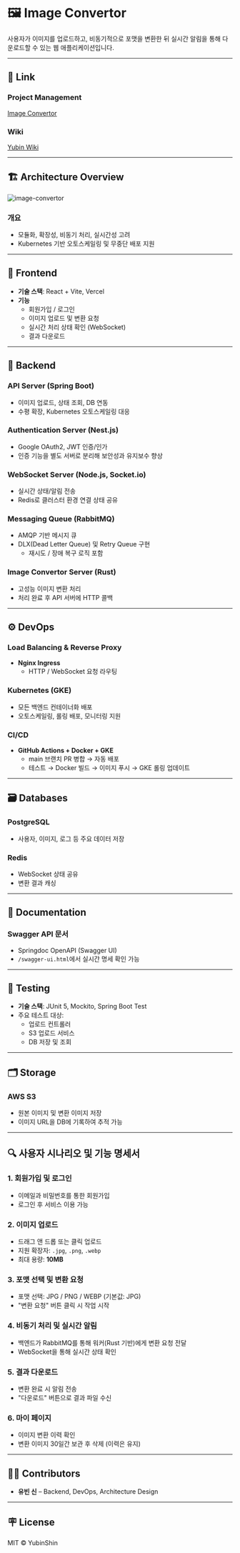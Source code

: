 # 🖼️ Image Convertor

사용자가 이미지를 업로드하고, 비동기적으로 포맷을 변환한 뒤 실시간 알림을 통해 다운로드할 수 있는 웹 애플리케이션입니다.

---

## 🔗 Link

### Project Management
[Image Convertor](https://sunset-flyaway-8c4.notion.site/1c5d497ed3d780d392a5d9a81faa277c?v=1c5d497ed3d781c7bfc8000c0199ec72)

### Wiki
[Yubin Wiki](https://sunset-flyaway-8c4.notion.site/1c5d497ed3d780249474f31d8367084b?v=1c5d497ed3d7800e993d000c194fcc94)

---

## 🏗️ Architecture Overview

![image-convertor](https://github.com/user-attachments/assets/16d67fb8-a3fc-436c-ba78-ff53293c05b9)

### 개요
- 모듈화, 확장성, 비동기 처리, 실시간성 고려
- Kubernetes 기반 오토스케일링 및 무중단 배포 지원

---

## 🎨 Frontend

- **기술 스택**: React + Vite, Vercel
- **기능**
  - 회원가입 / 로그인
  - 이미지 업로드 및 변환 요청
  - 실시간 처리 상태 확인 (WebSocket)
  - 결과 다운로드

---

## 🧩 Backend

### API Server (Spring Boot)
- 이미지 업로드, 상태 조회, DB 연동
- 수평 확장, Kubernetes 오토스케일링 대응

### Authentication Server (Nest.js)
- Google OAuth2, JWT 인증/인가
- 인증 기능을 별도 서버로 분리해 보안성과 유지보수 향상

### WebSocket Server (Node.js, Socket.io)
- 실시간 상태/알림 전송
- Redis로 클러스터 환경 연결 상태 공유

### Messaging Queue (RabbitMQ)
- AMQP 기반 메시지 큐
- DLX(Dead Letter Queue) 및 Retry Queue 구현
  - 재시도 / 장애 복구 로직 포함

### Image Convertor Server (Rust)
- 고성능 이미지 변환 처리
- 처리 완료 후 API 서버에 HTTP 콜백

---

## ⚙️ DevOps

### Load Balancing & Reverse Proxy
- **Nginx Ingress**
  - HTTP / WebSocket 요청 라우팅

### Kubernetes (GKE)
- 모든 백엔드 컨테이너화 배포
- 오토스케일링, 롤링 배포, 모니터링 지원

### CI/CD
- **GitHub Actions + Docker + GKE**
  - main 브랜치 PR 병합 → 자동 배포
  - 테스트 → Docker 빌드 → 이미지 푸시 → GKE 롤링 업데이트

---

## 🗃️ Databases

### PostgreSQL
- 사용자, 이미지, 로그 등 주요 데이터 저장

### Redis
- WebSocket 상태 공유
- 변환 결과 캐싱

---

## 🧾 Documentation

### Swagger API 문서
- Springdoc OpenAPI (Swagger UI)
- `/swagger-ui.html`에서 실시간 명세 확인 가능

---

## 🧪 Testing

- **기술 스택**: JUnit 5, Mockito, Spring Boot Test
- 주요 테스트 대상:
  - 업로드 컨트롤러
  - S3 업로드 서비스
  - DB 저장 및 조회

---

## 🗂️ Storage

### AWS S3
- 원본 이미지 및 변환 이미지 저장
- 이미지 URL을 DB에 기록하여 추적 가능

---

## 🔍 사용자 시나리오 및 기능 명세서

### 1. 회원가입 및 로그인
- 이메일과 비밀번호를 통한 회원가입
- 로그인 후 서비스 이용 가능

### 2. 이미지 업로드
- 드래그 앤 드롭 또는 클릭 업로드
- 지원 확장자: `.jpg`, `.png`, `.webp`
- 최대 용량: **10MB**

### 3. 포맷 선택 및 변환 요청
- 포맷 선택: JPG / PNG / WEBP (기본값: JPG)
- "변환 요청" 버튼 클릭 시 작업 시작

### 4. 비동기 처리 및 실시간 알림
- 백엔드가 RabbitMQ를 통해 워커(Rust 기반)에게 변환 요청 전달
- WebSocket을 통해 실시간 상태 확인

### 5. 결과 다운로드
- 변환 완료 시 알림 전송
- "다운로드" 버튼으로 결과 파일 수신

### 6. 마이 페이지
- 이미지 변환 이력 확인
- 변환 이미지 30일간 보관 후 삭제 (이력은 유지)

---

## 🧑‍💻 Contributors

- **유빈 신** – Backend, DevOps, Architecture Design

---

## 🪧 License

MIT © YubinShin

